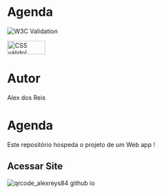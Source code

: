 # Agenda
![W3C Validation](https://img.shields.io/w3c-validation/html?targetUrl=https%3A%2F%2Falexreys84.github.io%2Fagenda-pwa%2F)




<p>
    <a href="http://jigsaw.w3.org/css-validator/check/referer">
        <img style="border:0;width:88px;height:31px"
            src="http://jigsaw.w3.org/css-validator/images/vcss"
            alt="CSS válido!" />
    </a>
</p>

# Autor
Alex dos Reis

# Agenda
Este repositório hospeda o projeto de um Web app !

## Acessar Site
![qrcode_alexreys84 github io](https://github.com/Alexreys84/agenda-pwa/assets/129780074/e8f0fb75-73cf-47e8-b3a1-56b4d0896949)

